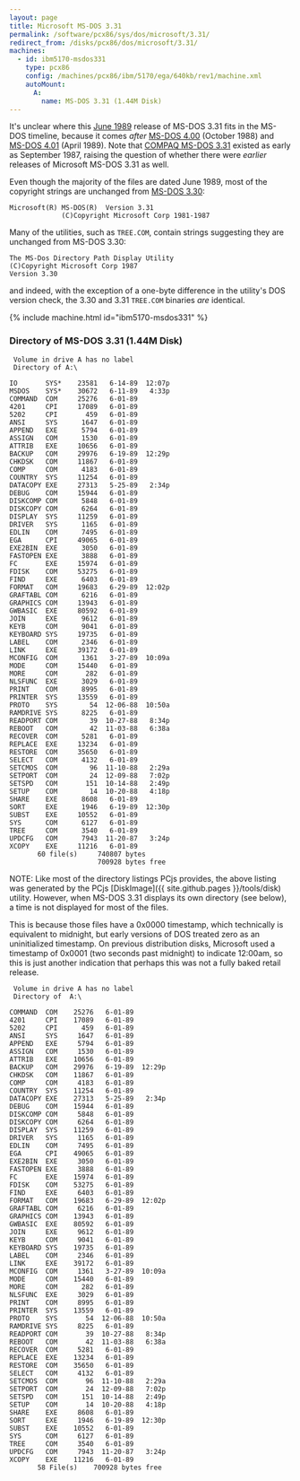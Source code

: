 ```yaml
---
layout: page
title: Microsoft MS-DOS 3.31
permalink: /software/pcx86/sys/dos/microsoft/3.31/
redirect_from: /disks/pcx86/dos/microsoft/3.31/
machines:
  - id: ibm5170-msdos331
    type: pcx86
    config: /machines/pcx86/ibm/5170/ega/640kb/rev1/machine.xml
    autoMount:
      A:
        name: MS-DOS 3.31 (1.44M Disk)
---
```


It's unclear where this [June 1989](#directory-of-ms-dos-331-144m-disk) release of MS-DOS 3.31 fits in the
MS-DOS timeline, because it comes *after* [MS-DOS 4.00](/software/pcx86/sys/dos/microsoft/4.00/) (October 1988) and
[MS-DOS 4.01](/software/pcx86/sys/dos/microsoft/4.01/) (April 1989).
Note that [COMPAQ MS-DOS 3.31](/software/pcx86/sys/dos/compaq/3.31/) existed as early as September 1987, raising the
question of whether there were *earlier* releases of Microsoft MS-DOS 3.31 as well.

Even though the majority of the files are dated June 1989, most of the copyright strings are unchanged from
[MS-DOS 3.30](/software/pcx86/sys/dos/microsoft/3.30/):

    Microsoft(R) MS-DOS(R)  Version 3.31                                            
                 (C)Copyright Microsoft Corp 1981-1987                              

Many of the utilities, such as `TREE.COM`, contain strings suggesting they are unchanged from MS-DOS 3.30:

    The MS-Dos Directory Path Display Utility
    (C)Copyright Microsoft Corp 1987
    Version 3.30

and indeed, with the exception of a one-byte difference in the utility's DOS version check, the 3.30 and 3.31
`TREE.COM` binaries *are* identical.

{% include machine.html id="ibm5170-msdos331" %}

### Directory of MS-DOS 3.31 (1.44M Disk)

     Volume in drive A has no label
     Directory of A:\

    IO       SYS*    23581   6-14-89  12:07p
    MSDOS    SYS*    30672   6-11-89   4:33p
    COMMAND  COM     25276   6-01-89
    4201     CPI     17089   6-01-89
    5202     CPI       459   6-01-89
    ANSI     SYS      1647   6-01-89
    APPEND   EXE      5794   6-01-89
    ASSIGN   COM      1530   6-01-89
    ATTRIB   EXE     10656   6-01-89
    BACKUP   COM     29976   6-19-89  12:29p
    CHKDSK   COM     11867   6-01-89
    COMP     COM      4183   6-01-89
    COUNTRY  SYS     11254   6-01-89
    DATACOPY EXE     27313   5-25-89   2:34p
    DEBUG    COM     15944   6-01-89
    DISKCOMP COM      5848   6-01-89
    DISKCOPY COM      6264   6-01-89
    DISPLAY  SYS     11259   6-01-89
    DRIVER   SYS      1165   6-01-89
    EDLIN    COM      7495   6-01-89
    EGA      CPI     49065   6-01-89
    EXE2BIN  EXE      3050   6-01-89
    FASTOPEN EXE      3888   6-01-89
    FC       EXE     15974   6-01-89
    FDISK    COM     53275   6-01-89
    FIND     EXE      6403   6-01-89
    FORMAT   COM     19683   6-29-89  12:02p
    GRAFTABL COM      6216   6-01-89
    GRAPHICS COM     13943   6-01-89
    GWBASIC  EXE     80592   6-01-89
    JOIN     EXE      9612   6-01-89
    KEYB     COM      9041   6-01-89
    KEYBOARD SYS     19735   6-01-89
    LABEL    COM      2346   6-01-89
    LINK     EXE     39172   6-01-89
    MCONFIG  COM      1361   3-27-89  10:09a
    MODE     COM     15440   6-01-89
    MORE     COM       282   6-01-89
    NLSFUNC  EXE      3029   6-01-89
    PRINT    COM      8995   6-01-89
    PRINTER  SYS     13559   6-01-89
    PROTO    SYS        54  12-06-88  10:50a
    RAMDRIVE SYS      8225   6-01-89
    READPORT COM        39  10-27-88   8:34p
    REBOOT   COM        42  11-03-88   6:38a
    RECOVER  COM      5281   6-01-89
    REPLACE  EXE     13234   6-01-89
    RESTORE  COM     35650   6-01-89
    SELECT   COM      4132   6-01-89
    SETCMOS  COM        96  11-10-88   2:29a
    SETPORT  COM        24  12-09-88   7:02p
    SETSPD   COM       151  10-14-88   2:49p
    SETUP    COM        14  10-20-88   4:18p
    SHARE    EXE      8608   6-01-89
    SORT     EXE      1946   6-19-89  12:30p
    SUBST    EXE     10552   6-01-89
    SYS      COM      6127   6-01-89
    TREE     COM      3540   6-01-89
    UPDCFG   COM      7943  11-20-87   3:24p
    XCOPY    EXE     11216   6-01-89
           60 file(s)     740807 bytes
                          700928 bytes free

NOTE: Like most of the directory listings PCjs provides, the above listing was generated by the PCjs
[DiskImage]({{ site.github.pages }}/tools/disk) utility.  However, when MS-DOS 3.31 displays its own directory
(see below), a time is not displayed for most of the files.

This is because those files have a 0x0000 timestamp, which technically is equivalent to midnight, but early versions
of DOS treated zero as an uninitialized timestamp.  On previous distribution disks, Microsoft used a timestamp of
0x0001 (two seconds past midnight) to indicate 12:00am, so this is just another indication that perhaps this was not
a fully baked retail release.

     Volume in drive A has no label
     Directory of  A:\
    
    COMMAND  COM    25276   6-01-89
    4201     CPI    17089   6-01-89
    5202     CPI      459   6-01-89
    ANSI     SYS     1647   6-01-89
    APPEND   EXE     5794   6-01-89
    ASSIGN   COM     1530   6-01-89
    ATTRIB   EXE    10656   6-01-89
    BACKUP   COM    29976   6-19-89  12:29p
    CHKDSK   COM    11867   6-01-89
    COMP     COM     4183   6-01-89
    COUNTRY  SYS    11254   6-01-89
    DATACOPY EXE    27313   5-25-89   2:34p
    DEBUG    COM    15944   6-01-89
    DISKCOMP COM     5848   6-01-89
    DISKCOPY COM     6264   6-01-89
    DISPLAY  SYS    11259   6-01-89
    DRIVER   SYS     1165   6-01-89
    EDLIN    COM     7495   6-01-89
    EGA      CPI    49065   6-01-89
    EXE2BIN  EXE     3050   6-01-89
    FASTOPEN EXE     3888   6-01-89
    FC       EXE    15974   6-01-89
    FDISK    COM    53275   6-01-89
    FIND     EXE     6403   6-01-89
    FORMAT   COM    19683   6-29-89  12:02p
    GRAFTABL COM     6216   6-01-89
    GRAPHICS COM    13943   6-01-89
    GWBASIC  EXE    80592   6-01-89
    JOIN     EXE     9612   6-01-89
    KEYB     COM     9041   6-01-89
    KEYBOARD SYS    19735   6-01-89
    LABEL    COM     2346   6-01-89
    LINK     EXE    39172   6-01-89
    MCONFIG  COM     1361   3-27-89  10:09a
    MODE     COM    15440   6-01-89
    MORE     COM      282   6-01-89
    NLSFUNC  EXE     3029   6-01-89
    PRINT    COM     8995   6-01-89
    PRINTER  SYS    13559   6-01-89
    PROTO    SYS       54  12-06-88  10:50a
    RAMDRIVE SYS     8225   6-01-89
    READPORT COM       39  10-27-88   8:34p
    REBOOT   COM       42  11-03-88   6:38a
    RECOVER  COM     5281   6-01-89
    REPLACE  EXE    13234   6-01-89
    RESTORE  COM    35650   6-01-89
    SELECT   COM     4132   6-01-89
    SETCMOS  COM       96  11-10-88   2:29a
    SETPORT  COM       24  12-09-88   7:02p
    SETSPD   COM      151  10-14-88   2:49p
    SETUP    COM       14  10-20-88   4:18p
    SHARE    EXE     8608   6-01-89
    SORT     EXE     1946   6-19-89  12:30p
    SUBST    EXE    10552   6-01-89
    SYS      COM     6127   6-01-89
    TREE     COM     3540   6-01-89
    UPDCFG   COM     7943  11-20-87   3:24p
    XCOPY    EXE    11216   6-01-89
           58 File(s)    700928 bytes free
